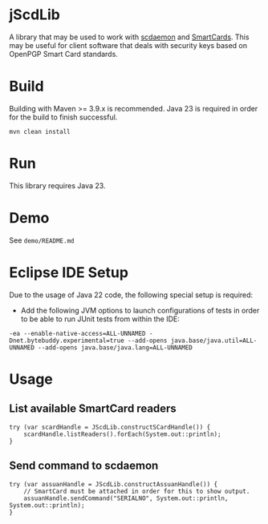 # jScdLib
A library that may be used to work with [scdaemon](https://www.gnupg.org/documentation/manuals/gnupg/Invoking-SCDAEMON.html#Invoking-SCDAEMON) and [SmartCards](https://en.wikipedia.org/wiki/Smart_card). This may be useful for client software that deals with security keys based on OpenPGP Smart Card standards.

# Build
Building with Maven >= 3.9.x is recommended. Java 23 is required in order for the build to finish successful.   
  
`mvn clean install`

# Run
This library requires Java 23.

# Demo
See `demo/README.md`

# Eclipse IDE Setup
Due to the usage of Java 22 code, the following special setup is required:  
  
* Add the following JVM options to launch configurations of tests in order to be able to run JUnit tests from within the IDE:

```
-ea --enable-native-access=ALL-UNNAMED -Dnet.bytebuddy.experimental=true --add-opens java.base/java.util=ALL-UNNAMED --add-opens java.base/java.lang=ALL-UNNAMED
```
  
# Usage
## List available SmartCard readers
```
try (var scardHandle = JScdLib.constructSCardHandle()) {
    scardHandle.listReaders().forEach(System.out::println);
}
```

## Send command to scdaemon
```
try (var assuanHandle = JScdLib.constructAssuanHandle()) {
    // SmartCard must be attached in order for this to show output.
    assuanHandle.sendCommand("SERIALNO", System.out::println, System.out::println);
}
```